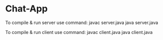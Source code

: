 # Chat-App

To compile & run server use command:
  javac server.java
  java server.java
 
To compile & run client use command:
  javac client.java
  java client.java
